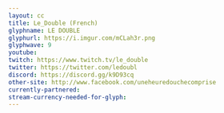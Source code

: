 ```yaml
---
layout: cc
title: Le_Double (French)
glyphname: LE DOUBLE
glyphurl: https://i.imgur.com/mCLah3r.png
glyphwave: 9
youtube: 
twitch: https://www.twitch.tv/le_double
twitter: https://twitter.com/ledoubl
discord: https://discord.gg/k9D93cq
other-site: http://www.facebook.com/uneheuredouchecomprise
currently-partnered: 
stream-currency-needed-for-glyph: 
---
```


